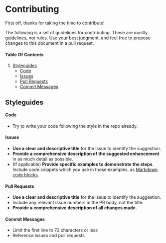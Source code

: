 # Contributing

First off, thanks for taking the time to contribute!

The following is a set of guidelines for contributing. These are mostly guidelines, not rules. Use your best judgment, and feel free to propose changes to this document in a pull request.

#### Table Of Contents

1. [Styleguides](#styleguides)
  	+ [Code](#code)
  	+ [Issues](#issues)
  	+ [Pull Requests](#pull-requests)
  	+ [Commit Messages](#commit-messages)

## Styleguides

#### Code

* Try to write your code following the style in the repo already.

#### Issues

* **Use a clear and descriptive title** for the issue to identify the suggestion.
* **Provide a comprehensive description of the suggested enhancement** in as much detail as possible.
* (If applicable) **Provide specific examples to demonstrate the steps**. Include code snippets which you use in those examples, as [Markdown code blocks](https://help.github.com/articles/markdown-basics/#multiple-lines).

#### Pull Requests

* **Use a clear and descriptive title** for the issue to identify the suggestion.
* Include any relevant issue numbers in the PR body, not the title.
* **Provide a comprehensive description of all changes made.**

#### Commit Messages

* Limit the first line to 72 characters or less
* Reference issues and pull requests
